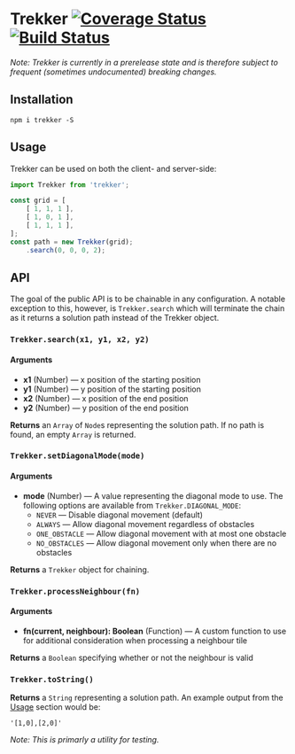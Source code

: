 # Trekker  [![Coverage Status](https://coveralls.io/repos/github/iamchristopher/trekker/badge.svg?branch=master)](https://coveralls.io/github/iamchristopher/trekker?branch=master) [![Build Status](https://travis-ci.org/iamchristopher/trekker.svg?branch=master)](https://travis-ci.org/iamchristopher/trekker)
_Note: Trekker is currently in a prerelease state and is therefore subject to frequent (sometimes undocumented) breaking changes._

## Installation
```
npm i trekker -S
```

## Usage
Trekker can be used on both the client- and server-side:
```js
import Trekker from 'trekker';

const grid = [
    [ 1, 1, 1 ],
    [ 1, 0, 1 ],
    [ 1, 1, 1 ],
];
const path = new Trekker(grid);
    .search(0, 0, 0, 2);
```

## API
The goal of the public API is to be chainable in any configuration. A notable exception to this, however, is `Trekker.search` which will terminate the chain as it returns a solution path instead of the Trekker object.

### `Trekker.search(x1, y1, x2, y2)`
#### Arguments
* **x1** (Number) &mdash; x position of the starting position  
* **y1** (Number) &mdash; y position of the starting position  
* **x2** (Number) &mdash; x position of the end position  
* **y2** (Number) &mdash; y position of the end position

**Returns** an `Array` of `Node`s representing the solution path. If no path is found, an empty `Array` is returned.

### `Trekker.setDiagonalMode(mode)`
#### Arguments
* **mode** (Number) &mdash; A value representing the diagonal mode to use. The following options are available from `Trekker.DIAGONAL_MODE`:  
  * `NEVER` &mdash; Disable diagonal movement (default)
  * `ALWAYS` &mdash; Allow diagonal movement regardless of obstacles
  * `ONE_OBSTACLE` &mdash; Allow diagonal movement with at most one obstacle
  * `NO_OBSTACLES` &mdash; Allow diagonal movement only when there are no obstacles

**Returns** a `Trekker` object for chaining.

### `Trekker.processNeighbour(fn)`
#### Arguments
* **fn(current, neighbour): Boolean** (Function) &mdash; A custom function to use for additional consideration when processing a neighbour tile

**Returns** a `Boolean` specifying whether or not the neighbour is valid

### `Trekker.toString()`
**Returns** a `String` representing a solution path. An example output from the [Usage](#usage) section would be:
```
'[1,0],[2,0]'
```
_Note: This is primarly a utility for testing._
